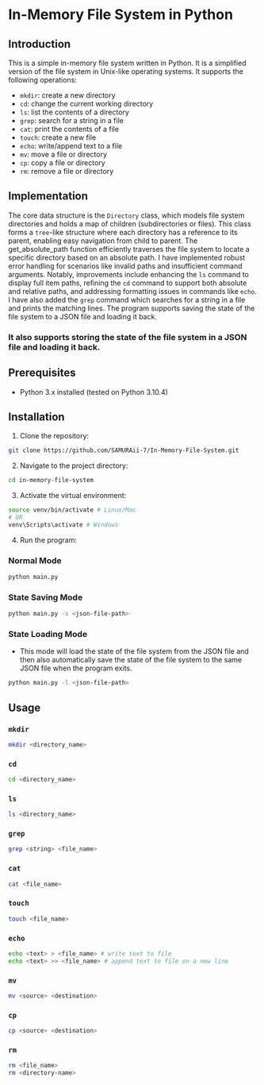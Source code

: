 # In-Memory File System in Python

## Introduction

This is a simple in-memory file system written in Python. It is a simplified version of the file system in Unix-like operating systems. It supports the following operations:

-   `mkdir`: create a new directory
-   `cd`: change the current working directory
-   `ls`: list the contents of a directory
-   `grep`: search for a string in a file
-   `cat`: print the contents of a file
-   `touch`: create a new file
-   `echo`: write/append text to a file
-   `mv`: move a file or directory
-   `cp`: copy a file or directory
-   `rm`: remove a file or directory

## Implementation

The core data structure is the `Directory` class, which models file system directories and holds a map of children (subdirectories or files). This class forms a `tree`-like structure where each directory has a reference to its parent, enabling easy navigation from child to parent. The get_absolute_path function efficiently traverses the file system to locate a specific directory based on an absolute path. I have implemented robust error handling for scenarios like invalid paths and insufficient command arguments. Notably, improvements include enhancing the `ls` command to display full item paths, refining the `cd` command to support both absolute and relative paths, and addressing formatting issues in commands like `echo`. I have also added the `grep` command which searches for a string in a file and prints the matching lines. The program supports saving the state of the file system to a JSON file and loading it back.

### It also supports storing the state of the file system in a JSON file and loading it back.

## Prerequisites

-   Python 3.x installed (tested on Python 3.10.4)

## Installation

1. Clone the repository:

```bash
git clone https://github.com/SAMURAii-7/In-Memory-File-System.git
```

2. Navigate to the project directory:

```bash
cd in-memory-file-system
```

3. Activate the virtual environment:

```bash
source venv/bin/activate # Linux/Mac
# OR
venv\Scripts\activate # Windows
```

4. Run the program:

### Normal Mode

```bash
python main.py
```

### State Saving Mode

```bash
python main.py -s <json-file-path>
```

### State Loading Mode

-   This mode will load the state of the file system from the JSON file and then also automatically save the state of the file system to the same JSON file when the program exits.

```bash
python main.py -l <json-file-path>
```

## Usage

### `mkdir`

```bash
mkdir <directory_name>
```

### `cd`

```bash
cd <directory_name>
```

### `ls`

```bash
ls <directory_name>
```

### `grep`

```bash
grep <string> <file_name>
```

### `cat`

```bash
cat <file_name>
```

### `touch`

```bash
touch <file_name>
```

### `echo`

```bash
echo <text> > <file_name> # write text to file
echo <text> >> <file_name> # append text to file on a new line
```

### `mv`

```bash
mv <source> <destination>
```

### `cp`

```bash
cp <source> <destination>
```

### `rm`

```bash
rm <file_name>
rm <directory-name>
```
